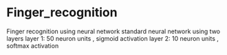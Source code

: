 # Finger_recognition
Finger recognition using neural network
standard neural network using two layers 
layer 1: 50 neuron units , sigmoid activation
layer 2: 10 neuron units , softmax activation


